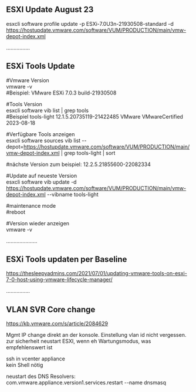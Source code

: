 
## ESXI Update August 23

esxcli software profile update -p ESXi-7.0U3n-21930508-standard -d https://hostupdate.vmware.com/software/VUM/PRODUCTION/main/vmw-depot-index.xml

................
## ESXi Tools Update

#Vmware Version  
vmware -v  
#Beispiel: VMware ESXi 7.0.3 build-21930508

#Tools Version  
esxcli software vib list | grep tools  
#Beispiel tools-light                    12.1.5.20735119-21422485               VMware  VMwareCertified   2023-08-18  

#Verfügbare Tools anzeigen  
esxcli software sources vib list --depot=https://hostupdate.vmware.com/software/VUM/PRODUCTION/main/vmw-depot-index.xml | grep tools-light | sort  

#nächste Version zum beispiel: 12.2.5.21855600-22082334  

#Update auf neueste Version   
esxcli software vib update -d https://hostupdate.vmware.com/software/VUM/PRODUCTION/main/vmw-depot-index.xml --vibname tools-light

#maintenance mode  
#reboot  

#Version wieder anzeigen  
vmware -v  


.....................

## ESXi Tools updaten per Baseline  
https://thesleepyadmins.com/2021/07/01/updating-vmware-tools-on-esxi-7-0-host-using-vmware-lifecycle-manager/  


................
## VLAN SVR Core change

https://kb.vmware.com/s/article/2084629

Mgmt IP change direkt an der konsole. Einstellung vlan id nicht vergessen. zur sicherheit neustart ESXI, wenn eh Wartungsmodus, was empfehlenswert ist

ssh in vcenter appliance  
kein Shell nötig  

neustart des DNS Resolvers:  
com.vmware.appliance.version1.services.restart --name dnsmasq
